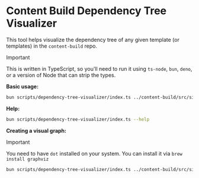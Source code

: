 # Content Build Dependency Tree Visualizer

This tool helps visualize the dependency tree of any given template (or
templates) in the `content-build` repo.

> [!important]
> This is written in TypeScript, so you'll need to run it using `ts-node`,
> `bun`, `deno`, or a version of Node that can strip the types.

**Basic usage:**

```sh
bun scripts/dependency-tree-visualizer/index.ts ../content-build/src/site/layouts/health_care_local_facility.drupal.liquid
```

**Help:**

```sh
bun scripts/dependency-tree-visualizer/index.ts --help
```

**Creating a visual graph:**

> [!important]
> You need to have `dot` installed on your system. You can install it via `brew
install graphviz`

```sh
bun scripts/dependency-tree-visualizer/index.ts ../content-build/src/site/layouts/health_care_local_facility.drupal.liquid --dot && dot -Tsvg graph.dot -o graph.svg
```
